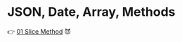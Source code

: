 # JSON, Date, Array, Methods

:point_right: [01 Slice Method](https://github.com/martun-avagyan/009JSONDateArrayMethods/blob/main/01SliceMethod.js) :smiling_imp:

